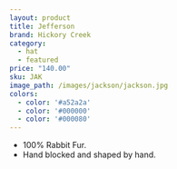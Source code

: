 ```yaml
---
layout: product
title: Jefferson
brand: Hickory Creek
category:
  - hat
  - featured
price: "140.00"
sku: JAK
image_path: /images/jackson/jackson.jpg
colors:
  - color: '#a52a2a'
  - color: '#000000'
  - color: '#000080'
---
```


* 100% Rabbit Fur.
* Hand blocked and shaped by hand.
